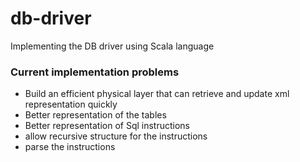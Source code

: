 # db-driver
Implementing the DB driver using Scala language

### Current implementation problems
- Build an efficient physical layer that can retrieve and update xml representation quickly
- Better representation of the tables
- Better representation of Sql instructions
- allow recursive structure for the instructions
- parse the instructions